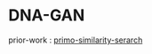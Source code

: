 # DNA-GAN

prior-work : [primo-similarity-serarch](https://github.com/uwmisl/primo-similarity-search)
